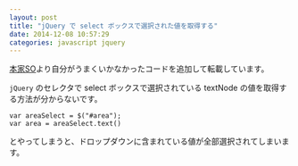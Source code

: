 ```yaml
---
layout: post
title: "jQuery で select ボックスで選択された値を取得する"
date: 2014-12-08 10:57:29
categories: javascript jquery
---
```

<p><a href="https://stackoverflow.com/questions/1643227/get-selected-text-from-drop-down-list-select-box-using-jquery">本家SO</a>より自分がうまくいかなかったコードを追加して転載しています。</p>

<p><code>jQuery</code> のセレクタで select ボックスで選択されている textNode の値を取得する方法が分からないです。</p>

<pre><code>var areaSelect = $("#area");
var area = areaSelect.text()
</code></pre>

<p>とやってしまうと、ドロップダウンに含まれている値が全部選択されてしまいます。</p>

